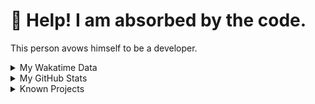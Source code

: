 # 🥺 Help! I am absorbed by the code. 

This person avows himself to be a developer.

<details>

<summary>My Wakatime Data</summary>

<!--START_SECTION:waka-->
![Lines of code](https://img.shields.io/badge/From%20Hello%20World%20I%27ve%20Written-8.8%20million%20lines%20of%20code-blue)

**🐱 My GitHub Data** 

> 📦 782.7 kB Used in GitHub's Storage 
 > 
> 🚫 Not Opted to Hire
 > 
> 📜 87 Public Repositories 
 > 
> 🔑 27 Private Repositories 
 > 
**I'm an Early 🐤** 

```text
🌞 Morning                2184 commits        ██████░░░░░░░░░░░░░░░░░░░   24.06 % 
🌆 Daytime                3882 commits        ███████████░░░░░░░░░░░░░░   42.77 % 
🌃 Evening                2936 commits        ████████░░░░░░░░░░░░░░░░░   32.35 % 
🌙 Night                  75 commits          ░░░░░░░░░░░░░░░░░░░░░░░░░   00.83 % 
```
📅 **I'm Most Productive on Tuesday** 

```text
Monday                   1133 commits        ███░░░░░░░░░░░░░░░░░░░░░░   12.48 % 
Tuesday                  1596 commits        ████░░░░░░░░░░░░░░░░░░░░░   17.58 % 
Wednesday                1593 commits        ████░░░░░░░░░░░░░░░░░░░░░   17.55 % 
Thursday                 1306 commits        ████░░░░░░░░░░░░░░░░░░░░░   14.39 % 
Friday                   1343 commits        ████░░░░░░░░░░░░░░░░░░░░░   14.80 % 
Saturday                 1129 commits        ███░░░░░░░░░░░░░░░░░░░░░░   12.44 % 
Sunday                   977 commits         ███░░░░░░░░░░░░░░░░░░░░░░   10.76 % 
```


**I Mostly Code in Go** 

```text
Python                   22 repos            ██████░░░░░░░░░░░░░░░░░░░   22.22 % 
TeX                      6 repos             ██░░░░░░░░░░░░░░░░░░░░░░░   06.06 % 
Rust                     3 repos             █░░░░░░░░░░░░░░░░░░░░░░░░   03.03 % 
Swift                    3 repos             █░░░░░░░░░░░░░░░░░░░░░░░░   03.03 % 
Shell                    2 repos             █░░░░░░░░░░░░░░░░░░░░░░░░   02.02 % 
```




 Last Updated on 10/04/2024 01:13:06 UTC
<!--END_SECTION:waka-->

</details>

<details>
 
 <summary>My GitHub Stats</summary>

[![CDFMLR's github stats](https://github-readme-stats.vercel.app/api?username=cdfmlr&count_private=true&show_icons=true)](https://github.com/anuraghazra/github-readme-stats)
 
</details>

<details>

<summary>Known Projects</summary>

[![Star History Chart](https://api.star-history.com/svg?repos=cdfmlr/pyflowchart,cdfmlr/muvtuber,cdfmlr/crud,cdfmlr/murecom-verse-1,cdfmlr/murecom-intro&type=Date)](https://star-history.com/#cdfmlr/pyflowchart&cdfmlr/muvtuber&cdfmlr/crud&cdfmlr/murecom-verse-1&cdfmlr/murecom-intro&Date)

 </details>
